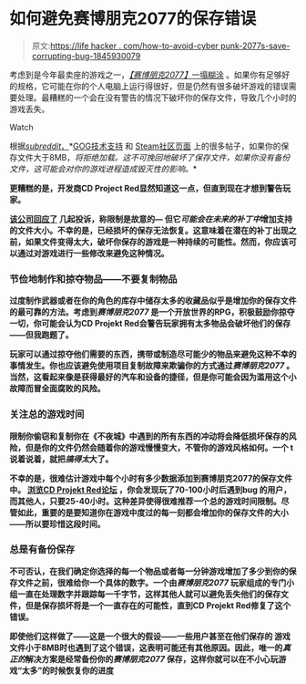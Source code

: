 # 如何避免赛博朋克2077的保存错误

> 原文:[https://life hacker . com/how-to-avoid-cyber punk-2077s-save-corrupting-bug-1845930079](https://lifehacker.com/how-to-avoid-cyberpunk-2077s-save-corrupting-bug-1845930079)

考虑到是今年最卖座的游戏之一，[*【赛博朋克2077】*](https://lifehacker.com/how-to-get-a-refund-for-cyberpunk-2077-1845881035)[一塌糊涂](https://lifehacker.com/how-to-get-a-refund-for-cyberpunk-2077-1845881035) 。如果你有足够好的规格，它可能在你的个人电脑上运行得很好，但是仍然有很多破坏游戏的错误需要处理。最糟糕的一个会在没有警告的情况下破坏你的保存文件，导致几个小时的游戏丢失。

Watch

根据[*subreddit、*](https://www.reddit.com/r/pcgaming/comments/kft0sy/psa_your_cyberpunk_saves_will_become_corrupted/)*[GOG技术支持](https://support.gog.com/hc/en-us/articles/360016743298-Cyberpunk-2077-Saved-data-is-damaged-and-cannot-be-loaded-?product=gog) 和 [Steam社区页面](https://steamcommunity.com/app/1091500/discussions/0/4477106086849996240/) 上的很多帖子，如果你的保存文件大于8MB，*将拒绝加载。这不可挽回地破坏了保存文件，如果你没有备份文件，这可能会对你的游戏进程造成毁灭性的影响。**

**更糟糕的是，开发商CD Project Red显然知道这一点，但直到现在才想到警告玩家。**

**[该公司回应了](https://support.gog.com/hc/en-us/articles/360016743298-Cyberpunk-2077-Saved-data-is-damaged-and-cannot-be-loaded-?product=gog) 几起投诉，称限制是故意的— 但它*可能会在未来的补丁中*增加支持的文件大小。不幸的是，已经损坏的保存无法恢复。这意味着在潜在的补丁出现之前，如果文件变得太大，破坏你保存的游戏是一种持续的可能性。然而，你应该可以通过对游戏进行一些修改来避免这种情况。** 

### **节俭地制作和掠夺物品——不要复制物品**

**过度制作武器或者在你的角色的库存中储存太多的收藏品似乎是增加你的保存文件的最可靠的方法。考虑到*赛博朋克2077* 是一个开放世界的RPG，积极鼓励你掠夺一切，你可能会认为CD Projekt Red会警告玩家拥有太多物品会破坏他们的保存——但我跑题了。**

**玩家可以通过掠夺他们需要的东西，携带或制造尽可能少的物品来避免这种不幸的事情发生。你也应该避免使用项目复制故障来欺骗你的方式通过*赛博朋克2077* 。当然，这看起来像是获得最好的汽车和设备的捷径，但是你可能会因为滥用这个小故障而冒全面腐败的风险。**

### **关注总的游戏时间**

**限制你偷窃和复制你在《不夜城》中遇到的所有东西的冲动将会降低损坏保存的风险，但是你的文件仍然会随着你的游戏慢慢变大，不管你的游戏风格如何。一个 t说着说着，就把*搞得太*大了。**

**不幸的是，很难估计游戏中每个小时有多少数据添加到赛博朋克2077的保存文件中。 [浏览CD Projekt Red论坛](https://forums.cdprojektred.com/index.php?threads/save-files-are-corrupted.11052596/) ，你会发现玩了70-100小时后遇到bug 的用户，而其他人，只要25-40小时。这种差异使得很难推荐一个总的游戏时间限制。尽管如此，重要的是要知道你在游戏中度过的每一刻都会增加你的保存文件的大小——所以要珍惜这段时间。**

### **总是有备份保存**

**不可否认，在我们确定你选择的每一个物品或者每一分钟游戏增加了多少到你的保存文件之前，很难给你一个具体的数字。一个由*赛博朋克2077* 玩家组成的专门小组一直在处理数字并跟踪每一千字节，这样其他人就可以避免丢失他们的保存文件，但是保存损坏将是一个一直存在的可能性，直到CD Projekt Red修复了这个错误。**

**即使他们这样做了——这是一个很大的假设——一些用户甚至在他们保存的 游戏文件小于8MB时也遇到了这个错误，这表明可能还有其他原因。因此，唯一的*真正的*解决方案是经常备份你的*赛博朋克2077* 保存，这样你就可以在不小心玩游戏“太多”的时候恢复你的进度**